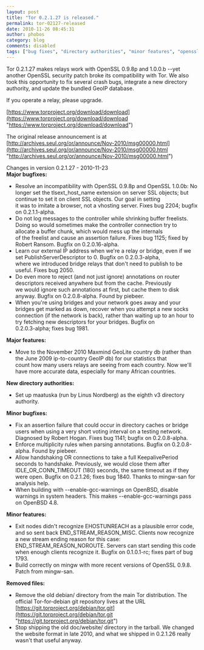 ```yaml
---
layout: post
title: "Tor 0.2.1.27 is released."
permalink: tor-02127-released
date: 2010-11-26 08:45:31
author: phobos
category: blog
comments: disabled
tags: ["bug fixes", "directory authorities", "minor features", "openssl fixes", "stable release"]
---
```


Tor 0.2.1.27 makes relays work with OpenSSL 0.9.8p and 1.0.0.b --yet another OpenSSL security patch broke its compatibility with Tor. We also took this opportunity to fix several crash bugs, integrate a new directory authority, and update the bundled GeoIP database.

If you operate a relay, please upgrade.

[https://www.torproject.org/download/download](https://www.torproject.org/download/download "https://www.torproject.org/download/download")

The original release announcement is at  
 [http://archives.seul.org/or/announce/Nov-2010/msg00000.html](http://archives.seul.org/or/announce/Nov-2010/msg00000.html "http://archives.seul.org/or/announce/Nov-2010/msg00000.html")

Changes in version 0.2.1.27 - 2010-11-23  
 **Major bugfixes:**

<!-- more -->

-   Resolve an incompatibility with OpenSSL 0.9.8p and OpenSSL 1.0.0b: No longer set the tlsext\_host\_name extension on server SSL objects; but continue to set it on client SSL objects. Our goal in setting  
     it was to imitate a browser, not a vhosting server. Fixes bug 2204; bugfix on 0.2.1.1-alpha.
-   Do not log messages to the controller while shrinking buffer freelists. Doing so would sometimes make the controller connection try to allocate a buffer chunk, which would mess up the internals  
     of the freelist and cause an assertion failure. Fixes bug 1125; fixed by Robert Ransom. Bugfix on 0.2.0.16-alpha.
-   Learn our external IP address when we're a relay or bridge, even if we set PublishServerDescriptor to 0. Bugfix on 0.2.0.3-alpha,  
     where we introduced bridge relays that don't need to publish to be useful. Fixes bug 2050.
-   Do even more to reject (and not just ignore) annotations on router descriptors received anywhere but from the cache. Previously  
     we would ignore such annotations at first, but cache them to disk anyway. Bugfix on 0.2.0.8-alpha. Found by piebeer.
-   When you're using bridges and your network goes away and your bridges get marked as down, recover when you attempt a new socks  
     connection (if the network is back), rather than waiting up to an hour to try fetching new descriptors for your bridges. Bugfix on  
     0.2.0.3-alpha; fixes bug 1981.

**Major features:**

-   Move to the November 2010 Maxmind GeoLite country db (rather than the June 2009 ip-to-country GeoIP db) for our statistics that  
     count how many users relays are seeing from each country. Now we'll have more accurate data, especially for many African countries.

**New directory authorities:**

-   Set up maatuska (run by Linus Nordberg) as the eighth v3 directory authority.

**Minor bugfixes:**

-   Fix an assertion failure that could occur in directory caches or bridge users when using a very short voting interval on a testing network. Diagnosed by Robert Hogan. Fixes bug 1141; bugfix on 0.2.0.8-alpha.
-   Enforce multiplicity rules when parsing annotations. Bugfix on 0.2.0.8-alpha. Found by piebeer.
-   Allow handshaking OR connections to take a full KeepalivePeriod seconds to handshake. Previously, we would close them after IDLE\_OR\_CONN\_TIMEOUT (180) seconds, the same timeout as if they were open. Bugfix on 0.2.1.26; fixes bug 1840. Thanks to mingw-san for analysis help.
-   When building with --enable-gcc-warnings on OpenBSD, disable warnings in system headers. This makes --enable-gcc-warnings pass on OpenBSD 4.8.

**Minor features:**

-   Exit nodes didn't recognize EHOSTUNREACH as a plausible error code, and so sent back END\_STREAM\_REASON\_MISC. Clients now recognize a new stream ending reason for this case: END\_STREAM\_REASON\_NOROUTE. Servers can start sending this code when enough clients recognize it. Bugfix on 0.1.0.1-rc; fixes part of bug 1793.
-   Build correctly on mingw with more recent versions of OpenSSL 0.9.8. Patch from mingw-san.

**Removed files:**

-   Remove the old debian/ directory from the main Tor distribution. The official Tor-for-debian git repository lives at the URL [https://git.torproject.org/debian/tor.git](https://git.torproject.org/debian/tor.git "https://git.torproject.org/debian/tor.git")
-   Stop shipping the old doc/website/ directory in the tarball. We changed the website format in late 2010, and what we shipped in 0.2.1.26 really wasn't that useful anyway.

